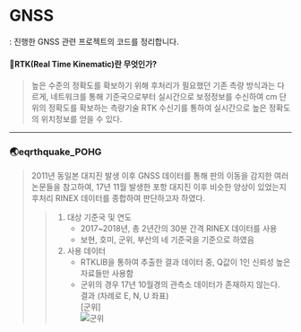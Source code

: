 # GNSS
  
 : 진행한 GNSS 관련 프로젝트의 코드를 정리합니다.
     
#### 🚩RTK(Real Time Kinematic)란 무엇인가?
 >높은 수준의 정확도를 확보하기 위해 후처리가 필요했던 기존 측량 방식과는 다르게, 네트워크를 통해 기준국으로부터 실시간으로 보정정보를 수신하여 cm 단위의 정확도를 확보하는 측량기술
 RTK 수신기를 통하여 실시간으로 높은 정확도의 위치정보를 얻을 수 있다.
---
### 🌏eqrthquake_POHG
 >2011년 동일본 대지진 발생 이후 GNSS 데이터를 통해 판의 이동을 감지한 여러 논문들을 참고하여, 17년 11월 발생한 포항 대지진 이후 비슷한 양상이 있었는지 후처리 RINEX 데이터를 종합하여 판단하고자 하였다.
 >    
 >>1. 대상 기준국 및 연도
 >>    * 2017~2018년, 총 2년간의 30분 간격 RINEX 데이터를 사용
 >>    * 보현, 호미, 군위, 부산의 네 기준국을 기준으로 하였음
 >>2. 사용 데이터
 >>    + RTKLIB을 통하여 추출한 결과 데이터 중, Q값이 1인 신뢰성 높은 자료들만 사용함
 >>    + 군위의 경우 17년 10월경의 관측소 데이터가 존재하지 않는다.  
결과 (차례로 E, N, U 좌표)  
[군위]  
![군위](https://user-images.githubusercontent.com/92227496/139859655-6dd94b71-bbcf-42f8-a18d-b0226852ac54.jpg)  
